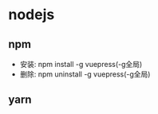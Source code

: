 # nodejs

## npm

* 安装: npm install -g vuepress(-g全局)
* 删除: npm uninstall -g vuepress(-g全局)

## yarn


